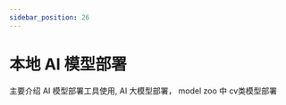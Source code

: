 ```yaml
---
sidebar_position: 26
---
```


# 本地 AI 模型部署

主要介绍 AI 模型部署工具使用, AI 大模型部署， model zoo 中 cv类模型部署

<DocCardList />
